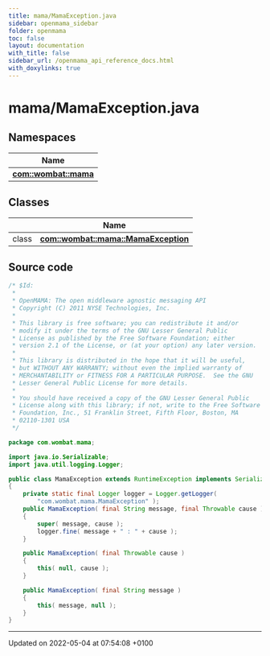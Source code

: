 ```yaml
---
title: mama/MamaException.java
sidebar: openmama_sidebar
folder: openmama
toc: false
layout: documentation
with_title: false
sidebar_url: /openmama_api_reference_docs.html
with_doxylinks: true
---
```


# mama/MamaException.java



## Namespaces

| Name           |
| -------------- |
| **[com::wombat::mama](namespacecom_1_1wombat_1_1mama.html)**  |

## Classes

|                | Name           |
| -------------- | -------------- |
| class | **[com::wombat::mama::MamaException](classcom_1_1wombat_1_1mama_1_1MamaException.html)**  |




## Source code

```java
/* $Id:
 *
 * OpenMAMA: The open middleware agnostic messaging API
 * Copyright (C) 2011 NYSE Technologies, Inc.
 *
 * This library is free software; you can redistribute it and/or
 * modify it under the terms of the GNU Lesser General Public
 * License as published by the Free Software Foundation; either
 * version 2.1 of the License, or (at your option) any later version.
 *
 * This library is distributed in the hope that it will be useful,
 * but WITHOUT ANY WARRANTY; without even the implied warranty of
 * MERCHANTABILITY or FITNESS FOR A PARTICULAR PURPOSE.  See the GNU
 * Lesser General Public License for more details.
 *
 * You should have received a copy of the GNU Lesser General Public
 * License along with this library; if not, write to the Free Software
 * Foundation, Inc., 51 Franklin Street, Fifth Floor, Boston, MA
 * 02110-1301 USA
 */

package com.wombat.mama;

import java.io.Serializable;
import java.util.logging.Logger;

public class MamaException extends RuntimeException implements Serializable
{
    private static final Logger logger = Logger.getLogger(
        "com.wombat.mama.MamaException" );
    public MamaException( final String message, final Throwable cause )
    {
        super( message, cause );
        logger.fine( message + " : " + cause );
    }

    public MamaException( final Throwable cause )
    {
        this( null, cause );
    }

    public MamaException( final String message )
    {
        this( message, null );
    }
}
```


-------------------------------

Updated on 2022-05-04 at 07:54:08 +0100
